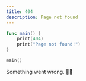 ```yaml
---
title: 404
description: Page not found
---
```




```swift
func main() {
    print(404)
    print("Page not found!")
}

main()
```

Something went wrong. 🤷‍♂️

